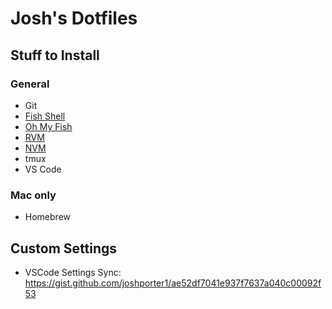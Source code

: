 # Josh's Dotfiles

## Stuff to Install

### General

- Git
- [Fish Shell](http://fishshell.com/)
- [Oh My Fish](https://github.com/oh-my-fish/oh-my-fish)
- [RVM](https://rvm.io/rvm/install)
- [NVM](https://github.com/creationix/nvm)
- tmux
- VS Code

### Mac only

- Homebrew

## Custom Settings

- VSCode Settings Sync: https://gist.github.com/joshporter1/ae52df7041e937f7637a040c00092f53
